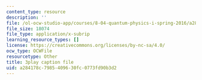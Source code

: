 ```yaml
---
content_type: resource
description: ''
file: /ol-ocw-studio-app/courses/8-04-quantum-physics-i-spring-2016/a284178c7985409630fc0773fd90b3d2_5L4QfjbK87M.srt
file_size: 18074
file_type: application/x-subrip
learning_resource_types: []
license: https://creativecommons.org/licenses/by-nc-sa/4.0/
ocw_type: OCWFile
resourcetype: Other
title: 3play caption file
uid: a284178c-7985-4096-30fc-0773fd90b3d2
---
```

